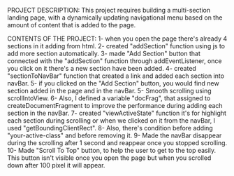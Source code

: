 PROJECT DESCRIPTION:
This project requires building a multi-section landing page, with a dynamically updating navigational menu based on the amount of content that is added to the page.

CONTENTS OF THE PROJECT:
1- when you open the page there's already 4 sections in it adding from html.
2- created "addSection" function using js to add more section automatically.
3- made "Add Section" button that connected with the "addSection" function through addEventListener, 
once you click on it there's a new section have been added.
4- created "sectionToNavBar" function that created a link and added each section into navBar.
5- if you clicked on the "Add Section" button, you would find new section added in the page and in the navBar.
5- Smooth scrolling using scrollIntoView.
6- Also, I defined a variable "docFrag", that assigned to createDocumentFragment to improve the performance during adding each section in the navBar.
7- created "viewActiveState" function it's for highlight each section during scrolling or when we clicked on it from the navBar, I used "getBoundingClientRect".
8- Also, there's condition before adding "your-active-class" and before removing it.
9- Made the navBar disappear during the scrolling after 1 second and reappear once you stopped scrolling.
10- Made "Scroll To Top" button, to help the user to get to the top easily. This button isn't visible once you open the page but when you scrolled down after 100 pixel it will appear.
